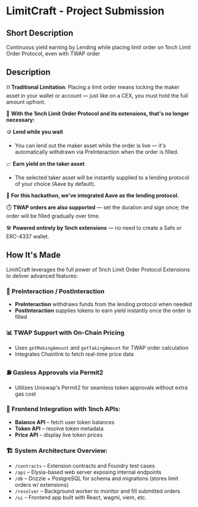# LimitCraft - Project Submission

## Short Description

Continuous yield earning by Lending while placing limit order on 1inch Limit Order Protocol, even with TWAP order

## Description

⛓️ **Traditional Limitation**: Placing a limit order means locking the maker asset in your wallet or account — just like on a CEX, you must hold the full amount upfront.

🚀 **With the 1inch Limit Order Protocol and its extensions, that's no longer necessary:**

🪙 **Lend while you wait**
- You can lend out the maker asset while the order is live — it's automatically withdrawn via PreInteraction when the order is filled.

📈 **Earn yield on the taker asset**
- The selected taker asset will be instantly supplied to a lending protocol of your choice (Aave by default).

🔗 **For this hackathon, we've integrated Aave as the lending protocol.**

⏱️ **TWAP orders are also supported** — set the duration and sign once; the order will be filled gradually over time.

🛠️ **Powered entirely by 1inch extensions** — no need to create a Safe or ERC-4337 wallet.

## How It's Made

LimitCraft leverages the full power of 1inch Limit Order Protocol Extensions to deliver advanced features:

### 🔄 PreInteraction / PostInteraction
- **PreInteraction** withdraws funds from the lending protocol when needed
- **PostInteraction** supplies tokens to earn yield instantly once the order is filled

### 📊 TWAP Support with On-Chain Pricing
- Uses `getMakingAmount` and `getTakingAmount` for TWAP order calculation
- Integrates Chainlink to fetch real-time price data

### ⛽ Gasless Approvals via Permit2
- Utilizes Uniswap's Permit2 for seamless token approvals without extra gas cost

### 🧩 Frontend Integration with 1inch APIs:
- **Balance API** – fetch user token balances
- **Token API** – resolve token metadata
- **Price API** – display live token prices

### 🏗️ System Architecture Overview:

- `/contracts` – Extension contracts and Foundry test cases
- `/api` – Elysia-based web server exposing internal endpoints
- `/db` – Drizzle + PostgreSQL for schema and migrations (stores limit orders w/ extensions)
- `/resolver` – Background worker to monitor and fill submitted orders
- `/ui` – Frontend app built with React, wagmi, viem, etc.